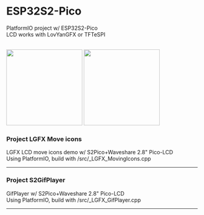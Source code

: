 # ESP32S2-Pico
PlatformIO project w/ ESP32S2-Pico <br>
LCD works with LovYanGFX or TFTeSPI<br>

<br>
<img src="S2MoveIcons0310.gif" width="200" /> <img src="S2GifPlayer0310.gif" width="200" /> 
<br>


### Project LGFX Move icons <br>
LGFX LCD move icons demo w/ S2Pico+Waveshare 2.8" Pico-LCD <br>
Using PlatformIO, build with /src/_LGFX_MovingIcons.cpp <br>

---

### Project S2GifPlayer <br>
GifPlayer w/ S2Pico+Waveshare 2.8" Pico-LCD <br>
Using PlatformIO, build with /src/_LGFX_GifPlayer.cpp <br> 

---





